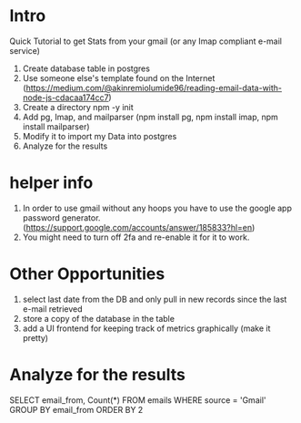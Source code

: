 # Intro
Quick Tutorial to get Stats from your gmail (or any Imap compliant e-mail service)

1. Create database table in postgres
2. Use someone else's template found on the Internet (https://medium.com/@akinremiolumide96/reading-email-data-with-node-js-cdacaa174cc7)
3. Create a directory npm -y init
4. Add pg, Imap, and mailparser (npm install pg, npm install imap, npm install mailparser)
5. Modify it to import my Data into postgres
6. Analyze for the results

# helper info
1. In order to use gmail without any hoops you have to use the google app password generator. (https://support.google.com/accounts/answer/185833?hl=en)
2. You might need to turn off 2fa and re-enable it for it to work.

# Other Opportunities
1. select last date from the DB and only pull in new records since the last e-mail retrieved
2. store a copy of the database in the table
3. add a UI frontend for keeping track of metrics graphically (make it pretty)

# Analyze for the results
SELECT email_from,
       Count(*)
FROM   emails
WHERE  source = 'Gmail'
GROUP  BY email_from
ORDER  BY 2 

